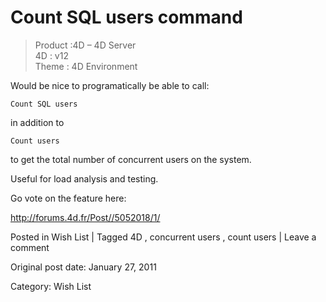 # Count SQL users command

>Product :4D – 4D Server  
>4D : v12  
>Theme : 4D Environment

Would be nice to programatically be able to call:

` Count SQL users `

in addition to

` Count users `

to get the total number of concurrent users on the system.

Useful for load analysis and testing.

Go vote on the feature here:

[ http://forums.4d.fr/Post//5052018/1/ ](http://forums.4d.fr/Post//5052018/1/)

Posted in Wish List | Tagged 4D , concurrent users , count users | Leave a comment 


Original post date: January 27, 2011

Category: Wish List